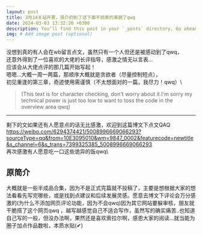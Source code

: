 ```yaml
---
layout: post
title: 3月14关站开更，简介扔到了这下面不挡索的美貌了qwq
date: 2024-03-03 13:32:20 +0300
description: You’ll find this post in your `_posts` directory. Go ahead and edit it and re-build the site to see your changes. # Add post description (optional)
img: # Add image post (optional)
---
```

没想到真的有人会在wb留言点文，虽然只有一个人但还是被感动到了qwq，\
还意外得到了一位喜欢的大佬的长评指导，感激之情无以言表...\
应该会从大佬点评的那几篇开始写起！\
嗯嗯...大概一周一两篇，那顺序大概就是贪欲者（尽量控制短点），\
初见重逢的第三章，奇迹使用需谨慎（不太想面对的一篇，我尽力！qwq）\  

>(This text is for character checking, don't worry about it.I'm sorry my technical power is just too low to want to toss the code in the overview area qwq)  
-------------------------------------------------------------------------
剩下的文如果还有人愿意点的话无比感激，欢迎到这篇博文下点文QAQ \
 https://weibo.com/6294374421/5008996669066293?sourceType=qq&from=10E3095010&wm=9847_0002&featurecode=newtitle&s_channel=6&s_trans=7399325385_5008996669066293  \
再次感激有人愿意吃一口这些诡异的饭qwq\
## 原简介
大概就是一些半成品合集，因为不是正式完篇就不投稿了，主要是想根据大家的想法看看先写完哪些，或是找到点建议和后续发展灵感。愿意去博文下评论会万分感激的(为什么不添加网页评论功能，因为不会qwq)因为其它网站要躲审核，朋友就干脆搭了这个网页qwq  ，越写越感觉自己不适合写作，虽然写的确实痛苦..也知道自己写的一般，但没办法啊，果然还是喜欢索拉尔啊，感恩大家的阅读...就当能为圈子加点作品数啦，本质水贴(✔)   

